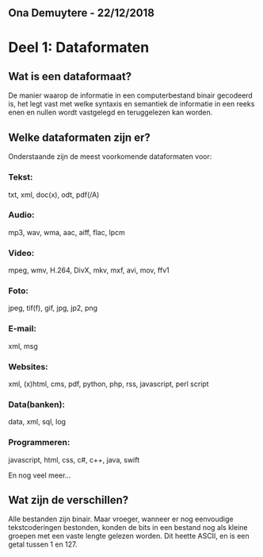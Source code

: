 ## Ona Demuytere - 22/12/2018
# Deel 1: Dataformaten
## Wat is een dataformaat?
De manier waarop de informatie in een computerbestand binair gecodeerd is, het legt vast met welke syntaxis en semantiek de informatie in een reeks enen en nullen wordt vastgelegd en teruggelezen kan worden.

## Welke dataformaten zijn er?	
Onderstaande zijn de meest voorkomende dataformaten voor:
### Tekst: 
txt, xml, doc(x), odt, pdf(/A)
### Audio: 
mp3, wav, wma, aac, aiff, flac, lpcm
### Video: 
mpeg, wmv, H.264, DivX, mkv, mxf, avi, mov, ffv1
### Foto: 
jpeg, tif(f), gif, jpg, jp2, png
### E-mail: 
xml, msg
### Websites: 
xml, (x)html, cms, pdf, python, php, rss, javascript, perl script
### Data(banken):
data, xml, sql, log
### Programmeren:
javascript, html, css, c#, c++, java, swift

En nog veel meer… 

## Wat zijn de verschillen?
Alle bestanden zijn binair. Maar vroeger, wanneer er nog eenvoudige tekstcoderingen bestonden, konden de bits in een bestand nog als kleine groepen met een vaste lengte gelezen worden. Dit heette ASCII, en is een getal tussen 1 en 127.


